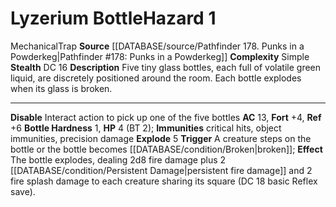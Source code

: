 ﻿---
ac: '13'
complexity: Simple
fortitude: '+4'
hardness: 1 Bottle Hardness
hazard_type: Trap
hp: 4 (BT 2)
id: '165'
immunity:
- critical hits
- object immunities
- precision damage
level: '1'
name: Lyzerium Bottle
rarity: Common
reflex: '+6'
source: '[[DATABASE/source/Pathfinder 178. Punks in a Powderkeg|Pathfinder #178: Punks
  in a Powderkeg]]'
trait:
- '[[DATABASE/trait/Mechanical|Mechanical]]'
- '[[DATABASE/trait/Trap|Trap]]'
type: Hazard

---
# Lyzerium Bottle<span class="item-type">Hazard 1</span>

<span class="item-trait">Mechanical</span><span class="item-trait">Trap</span>
**Source** [[DATABASE/source/Pathfinder 178. Punks in a Powderkeg|Pathfinder #178: Punks in a Powderkeg]]
**Complexity** Simple
**Stealth** DC 16
**Description** Five tiny glass bottles, each full of volatile green liquid, are discretely positioned around the room. Each bottle explodes when its glass is broken.

---
**Disable** Interact action to pick up one of the five bottles
**AC** 13, **Fort** +4, **Ref** +6
**Bottle Hardness** 1, **HP** 4 (BT 2); **Immunities** critical hits, object immunities, precision damage
**Explode** <span class="action-icon">5</span> **Trigger** A creature steps on the bottle or the bottle becomes [[DATABASE/condition/Broken|broken]]; **Effect** The bottle explodes, dealing 2d8 fire damage plus 2 [[DATABASE/condition/Persistent Damage|persistent fire damage]] and 2 fire splash damage to each creature sharing its square (DC 18 basic Reflex save).